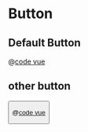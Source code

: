# Button

## Default Button

<ButtonTest />

@[code vue](./demo/ButtonTest.vue)

## other button

<Button />

@[code vue](./demo/Button.vue)
